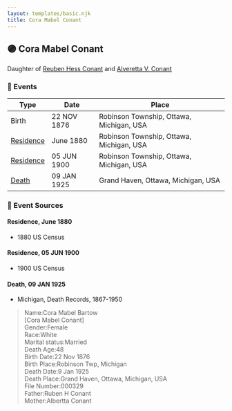 ```yaml
---
layout: templates/basic.njk
title: Cora Mabel Conant
---
```

## 🟣 Cora Mabel Conant

Daughter of [Reuben Hess Conant](/people/3/37326838) and [Alveretta V. Conant](/people/6/60109856)

### 📆 Events

Type | Date | Place
------ | ------ | ------
Birth | 22 NOV 1876 | Robinson Township, Ottawa, Michigan, USA
[Residence](#event-dc5a4564-a867-4244-8bf4-82e4151e6865) | June 1880 | Robinson Township, Ottawa, Michigan, USA
[Residence](#event-ff8871e2-74cb-4c52-aa66-7acdfb0088f5) | 05 JUN 1900 | Robinson Township, Ottawa, Michigan, USA
[Death](#event-da86153b-897b-4a7e-aea4-60e99b5cfddf) | 09 JAN 1925 | Grand Haven, Ottawa, Michigan, USA

### 📰 Event Sources

#### <a id="event-dc5a4564-a867-4244-8bf4-82e4151e6865"></a> Residence, June 1880
* 1880 US Census

#### <a id="event-ff8871e2-74cb-4c52-aa66-7acdfb0088f5"></a> Residence, 05 JUN 1900
* 1900 US Census

#### <a id="event-da86153b-897b-4a7e-aea4-60e99b5cfddf"></a> Death, 09 JAN 1925
* Michigan, Death Records, 1867-1950
>   
  > Name:Cora Mabel Bartow  
  > [Cora Mabel Conant]   
  > Gender:Female  
  > Race:White  
  > Marital status:Married  
  > Death Age:48  
  > Birth Date:22 Nov 1876  
  > Birth Place:Robinson Twp, Michigan  
  > Death Date:9 Jan 1925  
  > Death Place:Grand Haven, Ottawa, Michigan, USA  
  > File Number:000329  
  > Father:Ruben H Conant  
  > Mother:Albertta Conant
